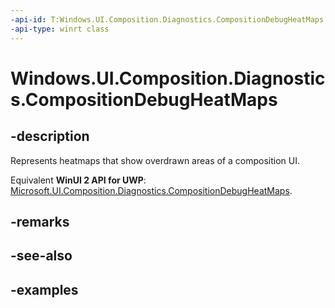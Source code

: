 ```yaml
---
-api-id: T:Windows.UI.Composition.Diagnostics.CompositionDebugHeatMaps
-api-type: winrt class
---
```


<!-- Class syntax.
public class CompositionDebugHeatMaps 
-->

# Windows.UI.Composition.Diagnostics.CompositionDebugHeatMaps

## -description

Represents heatmaps that show overdrawn areas of a composition UI.

Equivalent **WinUI 2 API for UWP**: [Microsoft.UI.Composition.Diagnostics.CompositionDebugHeatMaps](/windows/winui/api/microsoft.ui.composition.diagnostics.compositiondebugheatmaps).

## -remarks

## -see-also

## -examples

